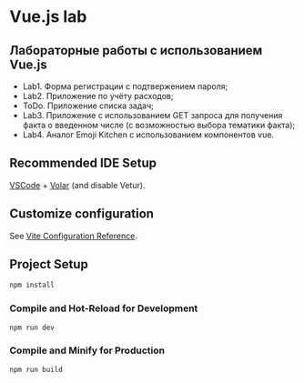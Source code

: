 # Vue.js lab

## Лабораторные работы с использованием Vue.js

- Lab1. Форма регистрации с подтвержением пароля;
- Lab2. Приложение по учёту расходов;
- ToDo. Приложение списка задач;
- Lab3. Приложение с использованием GET запроса для получения факта о введенном числе (с возможностью выбора тематики факта);
- Lab4. Аналог Emoji Kitchen с использованием компонентов vue. 

## Recommended IDE Setup

[VSCode](https://code.visualstudio.com/) + [Volar](https://marketplace.visualstudio.com/items?itemName=Vue.volar) (and disable Vetur).

## Customize configuration

See [Vite Configuration Reference](https://vitejs.dev/config/).

## Project Setup

```sh
npm install
```

### Compile and Hot-Reload for Development

```sh
npm run dev
```

### Compile and Minify for Production

```sh
npm run build
```

